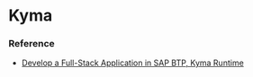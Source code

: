 # Kyma





### Reference

* [Develop a Full-Stack Application in SAP BTP, Kyma Runtime](https://developers.sap.com/mission.workzone-workshop.html)